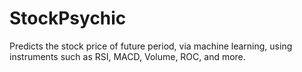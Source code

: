 # StockPsychic
Predicts the stock price of future period, via machine learning, using instruments such as RSI, MACD, Volume, ROC, and more. 
